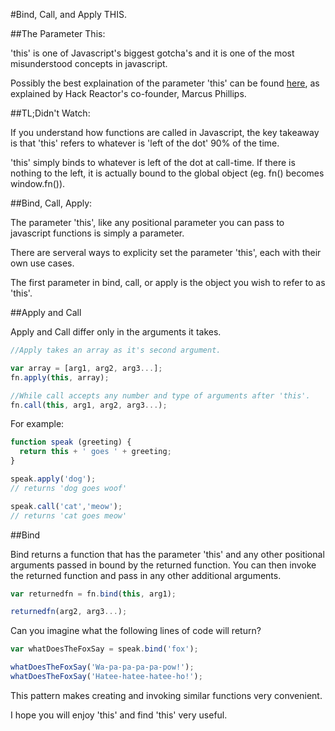 #Bind, Call, and Apply THIS.

##The Parameter This:

'this' is one of Javascript's biggest gotcha's and it is one of the most misunderstood concepts in javascript.

Possibly the best explaination of the parameter 'this' can be found [here](https://www.udacity.com/course/ud015), as explained by Hack Reactor's co-founder, Marcus Phillips.

##TL;Didn't Watch:

If you understand how functions are called in Javascript, the key takeaway is that 'this' refers to whatever is 'left of the dot' 90% of the time.

'this' simply binds to whatever is left of the dot at call-time. If there is nothing to the left, it is actually bound to the global object (eg. fn() becomes window.fn()).

##Bind, Call, Apply:

The parameter 'this', like any positional parameter you can pass to javascript functions is simply a parameter.

There are serveral ways to explicity set the parameter 'this', each with their own use cases.

The first parameter in bind, call, or apply is the object you wish to refer to as 'this'.


##Apply and Call

Apply and Call differ only in the arguments it takes.

```javascript
//Apply takes an array as it's second argument.

var array = [arg1, arg2, arg3...];
fn.apply(this, array);

//While call accepts any number and type of arguments after 'this'.
fn.call(this, arg1, arg2, arg3...);
```

For example:

```javascript
function speak (greeting) {
  return this + ' goes ' + greeting;
}

speak.apply('dog');
// returns 'dog goes woof'

speak.call('cat','meow');
// returns 'cat goes meow'
```

##Bind

Bind returns a function that has the parameter 'this' and any other positional arguments passed in bound by the returned function. You can then invoke the returned function and pass in any other additional arguments.

```javascript
var returnedfn = fn.bind(this, arg1);

returnedfn(arg2, arg3...);
```

Can you imagine what the following lines of code will return?

```javascript
var whatDoesTheFoxSay = speak.bind('fox');

whatDoesTheFoxSay('Wa-pa-pa-pa-pa-pow!');
whatDoesTheFoxSay('Hatee-hatee-hatee-ho!');
```

This pattern makes creating and invoking similar functions very convenient.

I hope you will enjoy 'this' and find 'this' very useful.